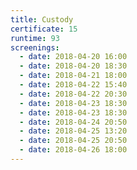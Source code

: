 ```yaml
---
title: Custody
certificate: 15
runtime: 93
screenings:
  - date: 2018-04-20 16:00
  - date: 2018-04-20 18:30
  - date: 2018-04-21 18:00
  - date: 2018-04-22 15:40
  - date: 2018-04-22 20:30
  - date: 2018-04-23 18:30
  - date: 2018-04-23 18:30
  - date: 2018-04-24 20:50
  - date: 2018-04-25 13:20
  - date: 2018-04-25 20:50
  - date: 2018-04-26 18:00
---
```

